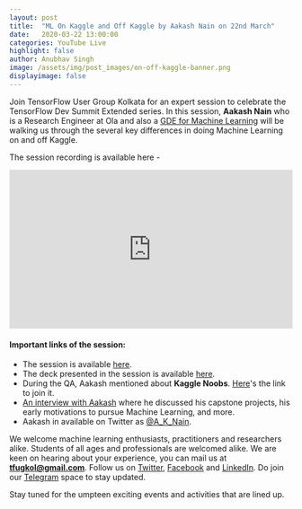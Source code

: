 ```yaml
---
layout: post
title:  "ML On Kaggle and Off Kaggle by Aakash Nain on 22nd March"
date:   2020-03-22 13:00:00
categories: YouTube Live
highlight: false
author: Anubhav Singh
image: /assets/img/post_images/on-off-kaggle-banner.png
displayimage: false
---
```


Join TensorFlow User Group Kolkata for an expert session to celebrate the TensorFlow Dev Summit Extended series. In this session, **Aakash Nain** who is a Research Engineer at Ola and also a [GDE for Machine Learning](https://developers.google.com/community/experts/directory/profile/profile-aakash_nain) will be walking us through the several key differences in doing Machine Learning on and off Kaggle. 

The session recording is available here - 

<style>.embed-container { position: relative; padding-bottom: 56.25%; height: 0; overflow: hidden; max-width: 100%; } .embed-container iframe, .embed-container object, .embed-container embed { position: absolute; top: 0; left: 0; width: 100%; height: 100%; }</style><div class='embed-container'><iframe src='https://www.youtube.com/embed/VITk3IOxG_E' frameborder='0' allowfullscreen></iframe></div>



#### Important links of the session:

- The session is available [here](https://www.youtube.com/watch?v=VITk3IOxG_E). 
- The deck presented in the session is available [here](https://docs.google.com/presentation/d/1dvYNCw2Yi-oAvMmgTrJ9YLYbBiMvECQheojkIzqwkBE/edit?usp=sharing).
- During the QA, Aakash mentioned about **Kaggle Noobs**. [Here](http://kagglenoobs.herokuapp.com)'s the link to join it. 
- [An interview with Aakash](https://medium.com/@spsayakpaul/an-interview-with-aakash-nain-research-engineer-at-ola-b0348054adfa) where he discussed his capstone projects, his early motivations to pursue Machine Learning, and more. 
- Aakash in available on Twitter as [@A_K_Nain](https://twitter.com/A_K_Nain). 


We welcome machine learning enthusiasts, practitioners and researchers alike. Students of all ages and professionals are welcomed alike. We are keen on hearing about your experience, you can mail us at **tfugkol@gmail.com**. Follow us on [Twitter](https://twitter.com/TFUGKol), [Facebook](https://www.facebook.com/TFUGKol/) and [LinkedIn](https://www.linkedin.com/company/tfug-kol/). Do join our [Telegram](https://t.me/TFUGKol) space to stay updated. 

Stay tuned for the umpteen exciting events and activities that are lined up. 
